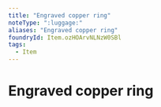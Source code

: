 ```yaml
---
title: "Engraved copper ring"
noteType: ":luggage:"
aliases: "Engraved copper ring"
foundryId: Item.ozHOArvNLNzW0SBl
tags:
  - Item
---
```


# Engraved copper ring
